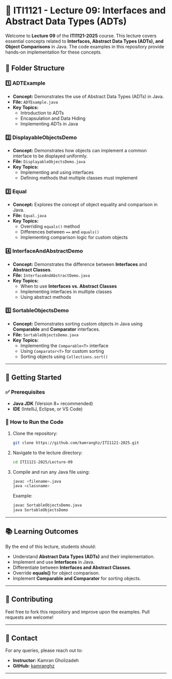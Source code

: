 # 📌 ITI1121 - Lecture 09: Interfaces and Abstract Data Types (ADTs)

Welcome to **Lecture 09** of the **ITI1121-2025** course. This lecture covers essential concepts related to **Interfaces, Abstract Data Types (ADTs), and Object Comparisons** in Java. The code examples in this repository provide hands-on implementation for these concepts.

## 📂 Folder Structure

### **1️⃣ ADTExample**
- **Concept:** Demonstrates the use of Abstract Data Types (ADTs) in Java.
- **File:** `ADTExample.java`
- **Key Topics:**  
  - Introduction to ADTs
  - Encapsulation and Data Hiding
  - Implementing ADTs in Java

### **2️⃣ DisplayableObjectsDemo**
- **Concept:** Demonstrates how objects can implement a common interface to be displayed uniformly.
- **File:** `DisplayableObjectsDemo.java`
- **Key Topics:**  
  - Implementing and using interfaces
  - Defining methods that multiple classes must implement

### **3️⃣ Equal**
- **Concept:** Explores the concept of object equality and comparison in Java.
- **File:** `Equal.java`
- **Key Topics:**  
  - Overriding `equals()` method
  - Differences between `==` and `equals()`
  - Implementing comparison logic for custom objects

### **4️⃣ InterfaceAndAbstractDemo**
- **Concept:** Demonstrates the difference between **Interfaces** and **Abstract Classes**.
- **File:** `InterfaceAndAbstractDemo.java`
- **Key Topics:**  
  - When to use **Interfaces vs. Abstract Classes**
  - Implementing interfaces in multiple classes
  - Using abstract methods

### **5️⃣ SortableObjectsDemo**
- **Concept:** Demonstrates sorting custom objects in Java using **Comparable** and **Comparator** interfaces.
- **File:** `SortableObjectsDemo.java`
- **Key Topics:**  
  - Implementing the `Comparable<T>` interface
  - Using `Comparator<T>` for custom sorting
  - Sorting objects using `Collections.sort()`

---

## 🚀 Getting Started

### ✅ **Prerequisites**
- **Java JDK** (Version 8+ recommended)
- **IDE** (IntelliJ, Eclipse, or VS Code)

### 🏃 **How to Run the Code**
1. Clone the repository:
   ```sh
   git clone https://github.com/kamranghz/ITI1121-2025.git
   ```
2. Navigate to the lecture directory:
   ```sh
   cd ITI1121-2025/Lecture-09
   ```
3. Compile and run any Java file using:
   ```sh
   javac <filename>.java
   java <classname>
   ```
   Example:
   ```sh
   javac SortableObjectsDemo.java
   java SortableObjectsDemo
   ```

---

## 📚 **Learning Outcomes**
By the end of this lecture, students should:
- Understand **Abstract Data Types (ADTs)** and their implementation.
- Implement and use **Interfaces** in Java.
- Differentiate between **Interfaces and Abstract Classes**.
- Override **equals()** for object comparison.
- Implement **Comparable and Comparator** for sorting objects.

---

## 🤝 Contributing
Feel free to fork this repository and improve upon the examples. Pull requests are welcome!

---

## 📧 Contact
For any queries, please reach out to:
- **Instructor:** Kamran Gholizadeh  
- **GitHub:** [kamranghz](https://github.com/kamranghz)  

---
